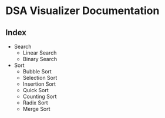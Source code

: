 # DSA Visualizer Documentation

## Index

- Search
    - Linear Search
    - Binary Search
- Sort
    - Bubble Sort
    - Selection Sort
    - Insertion Sort
    - Quick Sort
    - Counting Sort
    - Radix Sort
    - Merge Sort
